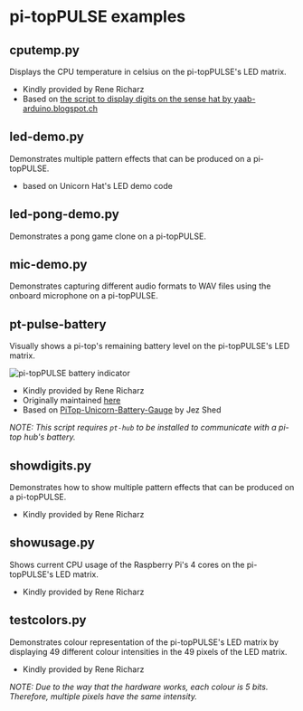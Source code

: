 # pi-topPULSE examples

## cputemp.py
Displays the CPU temperature in celsius on the pi-topPULSE's LED matrix.

* Kindly provided by Rene Richarz
* Based on [the script to display digits on the sense hat by yaab-arduino.blogspot.ch](http://yaab-arduino.blogspot.co.uk/2016/08/display-two-digits-numbers-on-raspberry.html)

## led-demo.py
Demonstrates multiple pattern effects that can be produced on a pi-topPULSE.

* based on Unicorn Hat's LED demo code

## led-pong-demo.py
Demonstrates a pong game clone on a pi-topPULSE.

## mic-demo.py
Demonstrates capturing different audio formats to WAV files using the onboard microphone on a pi-topPULSE.

## pt-pulse-battery
Visually shows a pi-top's remaining battery level on the pi-topPULSE's LED matrix.

![pi-topPULSE battery indicator](https://static.pi-top.com/images/pt-pulse-battery-small.jpg "pi-topPULSE battery indicator")

* Kindly provided by Rene Richarz
* Originally maintained [here](https://github.com/rricharz/pi-top-pulse-battery-gauge)
* Based on [PiTop-Unicorn-Battery-Gauge](JezShed/PiTop-Unicorn-Battery-Gauge) by Jez Shed

*NOTE: This script requires `pt-hub` to be installed to communicate with a pi-top hub's battery.*

## showdigits.py
Demonstrates how to show multiple pattern effects that can be produced on a pi-topPULSE.

* Kindly provided by Rene Richarz

## showusage.py
Shows current CPU usage of the Raspberry Pi's 4 cores on the pi-topPULSE's LED matrix.

* Kindly provided by Rene Richarz

## testcolors.py
Demonstrates colour representation of the pi-topPULSE's LED matrix by displaying 49 different colour intensities in the 49 pixels of the LED matrix.

* Kindly provided by Rene Richarz

*NOTE: Due to the way that the hardware works, each colour is 5 bits. Therefore, multiple pixels have the same intensity.*